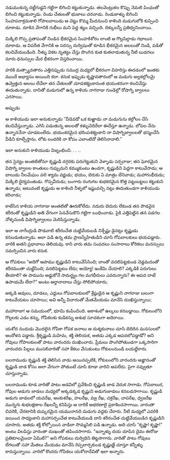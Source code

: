 ﻿నడుముకున్న దట్టీగుడ్డని గట్టిగా బిగించి కట్టుకున్నాడు. తలవెంట్రుకల కొప్పు నెమలి పింఛంతో బిగించి కట్టుకున్నాడు. రెండు చేతులతో భుజాలు చరచాడు. రెండుకాళ్ళు బిగించి సింహపరాక్రమశాలి గోపాలబాలుడు ఆ చెట్టు కొమ్మ మీదనుంచి కాళింది మడుగులోకి కుప్పించి దూకాడు. దూకిన వేగానికి గుభీలు మని పెద్ద శబ్దం వచ్చింది. దిక్కులన్నీ ప్రతిధ్వనించాయి. 

మిక్కిలి గొప్ప ప్రతాపంతో నిండిన భీకరమైన సింహకిశోరం లాంటి ఆ గొల్లపిల్లాడు గభాలున దూకాడు. ఆ విపరీత వేగానికి ఆ సరస్సు దుర్విషంతో కూడిన భీకరమైన అలలుతో నిండి, వడితో కలచివేయబడింది. నీళ్ళు వికట నృత్యం చేస్తు పొంగిన కుత కుతలాడుతున్న నీటి బుడగలు నూరు ధనుస్సుల మేర భీకరంగా విస్తరించాయి. 

హరికి మత్స్యావతారం ఎత్తినప్పుడు సముద్ర మధ్యలో భీకరంగా విహరిస్తు ఈదడంలో ఇంతకు ముందే అభ్యాసం అయింది కదా. కనుక ఇప్పుడు కృష్ణావతారంలో ఆ మడుగు అల్లకల్లోలమై ఉవ్వెత్తున అలలు లేచేలా తన చేతులతో చూడశక్యంకానంత భయంకరంగా కలచివేస్తు ఈదుతున్నాడు. దానితో మడుగులో ఉన్న కాళియ నాగరాజు గుండెల్లో రోషాగ్ని జ్వాలలు ఎగసాయి. 

అప్పుడు 

ఆ కాళియుడు ఇలా అనుకున్నాడు “వీడెవడో ఒక కుఱ్ఱాడు నా మడుగును కల్లోలం చేసి కలచివేస్తున్నాడు. ఎగిసి పడుతున్న అలలతో కళ్ళుచెదిరేలా ఈదేస్తూ ఉన్నాడు. లోపల నేను ఉన్నాననేనా చూడటంలేదు. భయంకరమైన భరింపశక్యంకాని నా విషాగ్నిజ్వాలలతో భస్మంచేసి వీడిని కూల్చేస్తాను. లోకు లందరికి నా కోపం ఎలాంటిదో తెలిసిరావాలి.” 

ఇలా అనుకుని కాళియుడు విజృంభించి. . . .. 

తన సైన్యం అంతటితోనూ కృష్ణుడి దగ్గరకు పరుగెట్టుకుని వెళ్ళాడు సర్పరాజు; తన ఘోరమైన విషాగ్ని జ్వాలల కాంతులు గుప్పుమని కమ్ముకుంటు ఉండగా, కృష్ణుడిని పెద్దగా కాటువేసాడు; ఆ బాలుడు నీలమేఘం వలె శ్యామ వర్ణుడు; భయం, బెరుకు ఏ మాత్రం లేనివాడు; మహాగంభీరుడు; మిక్కిలి ధైర్యవంతుడు. గొప్పవీరుడు; బంగారు రంగుగల శుభకరమైన కొత్త పట్టుబట్టలు కట్టుకుని ఉన్నాడు; అటువంటి కృష్ణుడు ఆ కాళింది నీళ్ళలో ఇష్టంవచ్చి నట్లు ఈదుతుండగా కాళియుడు కరిచాడు; 

కాటేసిన కాళియ నాగరాజు అంతటితో ఊరుకోలేదు. నదురు బెదురు లేకుండ తన పొడవైన శరీరంతో కృష్ణుడిని అతి వేగంగా పెనవేసుకొని గట్టిగా బంధించాడు. పైకి ఎత్తిపెట్టిన తన పడగల నోళ్ళనుండి విషాగ్నిజ్వాలలు మెరిపిస్తున్నాడు. 

ఇలా ఆ నాగేంద్రుడి పొడవాటి శరీరంచేత చుట్టివేయబడి నిశ్చేష్టు డైనట్లు కృష్ణుడు కనబడుతున్నాడు. అలా పడి ఉన్న తమ ప్రాణస్నేహితుడిని చూసి గోపబాలకులు భయపడ్డారు. వారికి అతని ప్రభావాలు తెలియవు. కాని వారు తమ సంపదలు సంసారాలు కోరికలు మనస్సులు సమర్పించిన వారు కనుక. 

ఆ గోపకులు “అదిగో ఆపాము కృష్ణుడిని కాటువేసేసింది; దాంతో వదలిపెట్టకుండ చెడ్డమదంతో శరీరమంతా చుట్టేసింది; వదలిపెట్టటం లేదు; అయ్యో! ఇంకేమి చేయాలి? ఎక్కడికి పరుగులు తీయాలి? ఈ పామును అడ్డుకోనే సామర్థ్యం గల మగధీరులు ఎవరున్నారు? ఈ ఆపద దాటే ఉపాయమే లేదా?” అంటు ఆర్తానాదాలు చేస్తు సోలిపోయారు; 

అక్కడి ఆవులు, దూడలు, ఎద్దులు గోపబాలకులలో శ్రేష్ఠుడైన ఆ కృష్ణుని నాగరాజు బలంగా కాటువేయటం చూసాయి; అవి అన్నీ విచారంతో మేతమేయడం మానేసి దుఃఖిస్తున్నాయి; 

మహారాజా! ఆ సమయంలో, భూమి కంపించింది. ఆకాశంలో ఉల్కలు కనబడ్డాయి. గోకులంలోని గొల్లలకు ఎడం కన్ను, గోపికలకు కుడికన్ను అశుభ సూచకంగా అదిరాయి. 

యశోద నందుడు మొదలైన గోపికా గోపక జనాలు ఆ దుశ్శకునాలు చూసి బెదిరిన మనసులలో ఆందోళన పడ్డారు. శ్రీకృష్ణుడి మహిమ, శక్తి తెలియక, అతడు ఎక్కడ ఆపదలోపడ్డాడో? అని గోవులు గోపాలకులతో పాటు వారందరు దుఃఖించారు. ప్రేమలు పొంగిపోతుండగా ఒక్కసారిగా వారందరు పిల్లలు ముసలివారితో సహా కేకలు వేసుకుంటు గోకులంనుండి బయల్దేరారు. 

బలరాముడు కృష్ణుడి శక్తి తెలిసిన వాడు అయినప్పటికి, గోకులంలోని వారందరు అఙ్ఞానంతో కృష్ణుడి జాడ కోసం అలా వేగంగా పోతుంటే చూసి కూడా వారిని ఆపలేదు. పైగా నవ్వుతూ చూస్తున్నాడు. 

బలరాముడు కూడ వారితో పాటు అడవిలో ప్రవేశించి కృష్ణుడి జాడ వెదుక సాగాడు. గోపబాలుర, గోవుల అడుగు జాడలు మధ్యలో అక్కడక్కడ కృష్ణుని అడుగుజాడలు కనబడసాగాయి. కృష్ణుడి అడుగు జాడలలో యవరేఖ, అంకుశరేఖ, హలరేఖ, వజ్ర రేఖ, చక్రరేఖ, చాపరేఖ, ధ్వజరేఖ మున్నగు శుభలక్షణాల రేఖలన్నీ కనిపిస్తు ఆ దారికే ఆభరణాలై ప్రకాశించసాగాయి. వారంతా చివరికి, చేరటానికి దుష్కరమైన యమునానది మడుగు వద్దకు చేరారు. నీటి మధ్యలో ఎవరికి జయించ సాధ్యంకాని మహాసర్పంచేత కాటువేయబడి దాని శరీరంచేత చుట్టివేయబడిన కృష్ణుడిని చూసారు. అతడు శక్తి కోల్పోయిన వాడిలా సొమ్మసిలి పడి ఉన్నాడు. అది చూసి “కృష్ణా! కృష్ణా!” అంటు విలపిస్తు వారంతా దుఃఖంతో తపించసాగారు. "ఇన్నాళ్ళు దయ చూపిన దైవం ఈరోజు ప్రతికూలమైందా ఏమిటి?" అని గోపకులు దుర్విధిని తిట్టసాగారు. వారితో పాటు గోవులు లేగలుతో సహా మేతలు మేయడం మానేసి రెప్పలార్పకుండ కృష్ణుణ్ణే చూస్తూ కన్నీళ్ళు కారుస్తున్నాయి. వారిలో కొందరు గోపికలు యశోదాదేవితో ఇలా అన్నారు. 

